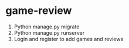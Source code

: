 # game-review

1. Python manage.py migrate
2. Python manage.py runserver
3. Login and register to add games and reviews

